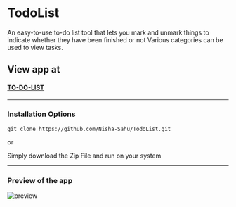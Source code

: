 # TodoList

An easy-to-use to-do list tool that lets you mark and unmark things to indicate whether they have been finished or not Various categories can be used to view tasks.


## View app at
#### [TO-DO-LIST](https://nisha1602.github.io/TO-DO-LIST/)


<hr />

### Installation Options

```
git clone https://github.com/Nisha-Sahu/TodoList.git
```
or

Simply download the Zip File and run on your system
<hr />


### Preview of the app
 ![preview](https://user-images.githubusercontent.com/65110262/218327358-279c9355-db52-4f30-9a77-3538faba928a.png)
